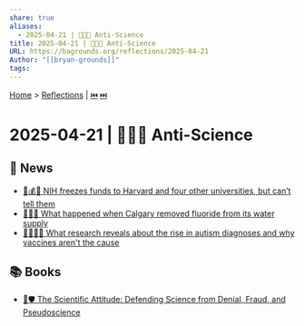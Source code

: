```yaml
---
share: true
aliases:
  - 2025-04-21 | 🚫🥼🫠 Anti-Science
title: 2025-04-21 | 🚫🥼🫠 Anti-Science
URL: https://bagrounds.org/reflections/2025-04-21
Author: "[[bryan-grounds]]"
tags: 
---
```

[Home](../index.md) > [Reflections](./index.md) | [⏮️](./2025-04-20.md) [⏭️](./2025-04-22.md)  
# 2025-04-21 | 🚫🥼🫠 Anti-Science  
## 📰 News  
- [🥼💰🧊 NIH freezes funds to Harvard and four other universities, but can’t tell them](../articles/nih-freezes-funds-to-harvard-and-four-other-universities-but-cant-tell-them.md)  
- [🥼🦷💧 What happened when Calgary removed fluoride from its water supply](../videos/what-happened-when-calgary-removed-fluoride-from-its-water-supply.md)  
- [🥼🧠🚫💉 What research reveals about the rise in autism diagnoses and why vaccines aren't the cause](../videos/what-research-reveals-about-the-rise-in-autism-diagnoses-and-why-vaccines-arent-the-cause.md)  
  
## 📚 Books  
- [🥼🛡️ The Scientific Attitude: Defending Science from Denial, Fraud, and Pseudoscience](../books/the-scientific-attitude.md)  
